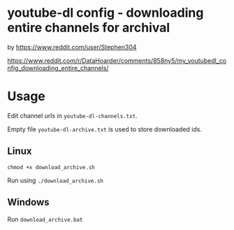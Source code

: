 # youtube-dl config - downloading entire channels for archival

by https://www.reddit.com/user/Stephen304

https://www.reddit.com/r/DataHoarder/comments/858ny5/my_youtubedl_config_downloading_entire_channels/

# Usage

Edit channel urls in `youtube-dl-channels.txt`.

Empty file `youtube-dl-archive.txt` is used to store downloaded ids.

## Linux

    chmod +x download_archive.sh

Run using `./download_archive.sh`

## Windows

Run `download_archive.bat`
